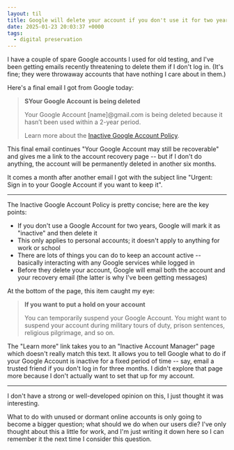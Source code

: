 ```yaml
---
layout: til
title: Google will delete your account if you don't use it for two years
date: 2025-01-23 20:03:37 +0000
tags:
  - digital preservation
---
```

I have a couple of spare Google accounts I used for old testing, and I've been getting emails recently threatening to delete them if I don't log in.
(It's fine; they were throwaway accounts that have nothing I care about in them.)

Here's a final email I got from Google today:

> **SYour Google Account is being deleted**
>
> Your Google Account [name]@gmail.com is being deleted because it hasn’t been used within a 2-year period.
>
> Learn more about the [Inactive Google Account Policy](https://support.google.com/accounts?p=inactive_account_policy_notification).

This final email continues "Your Google Account may still be recoverable" and gives me a link to the account recovery page -- but if I don't do anything, the account will be permanently deleted in another six months.

It comes a month after another email I got with the subject line "Urgent: Sign in to your Google Account if you want to keep it".

---

The Inactive Google Account Policy is pretty concise; here are the key points:

*   If you don't use a Google Account for two years, Google will mark it as "inactive" and then delete it
*   This only applies to personal accounts; it doesn't apply to anything for work or school
*   There are lots of things you can do to keep an account active -- basically interacting with any Google services while logged in
*   Before they delete your account, Google will email both the account and your recovery email (the latter is why I've been getting messages)

At the bottom of the page, this item caught my eye:

> **If you want to put a hold on your account**
>
> You can temporarily suspend your Google Account. You might want to suspend your account during military tours of duty, prison sentences, religious pilgrimage, and so on.

The "Learn more" link takes you to an "Inactive Account Manager" page which doesn't really match this text.
It allows you to tell Google what to do if your Google Account is inactive for a fixed period of time -- say, email a trusted friend if you don't log in for three months.
I didn't explore that page more because I don't actually want to set that up for my account.

---

I don't have a strong or well-developed opinion on this, I just thought it was interesting.

What to do with unused or dormant online accounts is only going to become a bigger question; what should we do when our users die?
I've only thought about this a little for work, and I'm just writing it down here so I can remember it the next time I consider this question.
